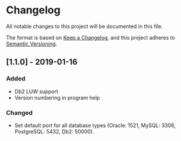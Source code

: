 # Changelog
All notable changes to this project will be documented in this file.

The format is based on [Keep a Changelog](https://keepachangelog.com/en/1.0.0/),
and this project adheres to [Semantic Versioning](https://semver.org/spec/v2.0.0.html).

## [1.1.0] - 2019-01-16

### Added
- Db2 LUW support
- Version numbering in program help

### Changed
- Set default port for all database types (Oracle: 1521, MySQL: 3306, PostgreSQL: 5432, Db2: 50000).
